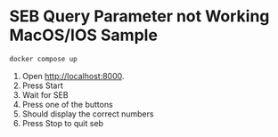 # SEB Query Parameter not Working MacOS/IOS Sample

```sh
docker compose up
```

1. Open [http://localhost:8000](http://localhost:8000).
2. Press Start
3. Wait for SEB
4. Press one of the buttons
5. Should display the correct numbers
6. Press Stop to quit seb